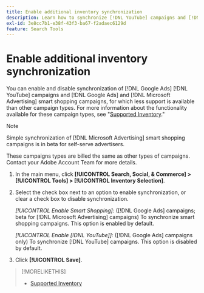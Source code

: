 ```yaml
---
title: Enable additional inventory synchronization
description: Learn how to synchronize [!DNL YouTube] campaigns and [!DNL Google Ads] and [!DNL Microsoft Advertising] smart shopping campaigns.
exl-id: 3e8cc7b1-e38f-43f3-ba67-f2adaec6129d
feature: Search Tools
---
```

# Enable additional inventory synchronization

You can enable and disable synchronization of [!DNL Google Ads] [!DNL YouTube] campaigns and [!DNL Google Ads] and [!DNL Microsoft Advertising] smart shopping campaigns, for which less support is available than other campaign types. For more information about the functionality available for these campaign types, see "[Supported Inventory](/help/search-social-commerce/introduction/supported-inventory.md)."

>[!NOTE]
>
>Simple synchronization of [!DNL Microsoft Advertising] smart shopping campaigns is in beta for self-serve advertisers.

These campaigns types are billed the same as other types of campaigns. Contact your Adobe Account Team for more details.

1. In the main menu, click **[!UICONTROL Search, Social, & Commerce] > [!UICONTROL Tools] > [!UICONTROL Inventory Selection]**.

1. Select the check box next to an option to enable synchronization, or clear a check box to disable synchronization.
   
   *[!UICONTROL Enable Smart Shopping]:* ([!DNL Google Ads] campaigns; beta for [!DNL Microsoft Advertising] campaigns) To synchronize smart shopping campaigns. This option is enabled by default.

   *[!UICONTROL Enable [!DNL YouTube]]:* ([!DNL Google Ads] campaigns only) To synchronize [!DNL YouTube] campaigns. This option is disabled by default.

1. Click **[!UICONTROL Save]**.

>[!MORELIKETHIS]
>
>* [Supported Inventory](/help/search-social-commerce/introduction/supported-inventory.md)
